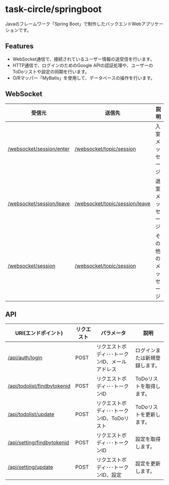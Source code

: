 # task-circle/springboot

Javaのフレームワーク「Spring Boot」で制作したバックエンドWebアプリケーションです。

## Features

- WebSocket通信で、接続されているユーザー情報の送受信を行います。
- HTTP通信で、ログインのためのGoogle APIの認証処理や、ユーザーのToDoリストや設定の同期を行います。
- O/Rマッパー「MyBatis」を使用して、データベースの操作を行います。

## WebSocket

受信元|送信先|説明
---|---|---
[/websocket/session/enter](/springboot/src/main/java/app/taskcircle/controller/SessionWebSocketController.java)|[/websocket/topic/session](/springboot/src/main/java/app/taskcircle/controller/SessionWebSocketController.java)|入室メッセージ
[/websocket/session/leave](/springboot/src/main/java/app/taskcircle/controller/SessionWebSocketController.java)|[/websocket/topic/session/leave](/springboot/src/main/java/app/taskcircle/controller/SessionWebSocketController.java)|退室メッセージ
[/websocket/session](/springboot/src/main/java/app/taskcircle/controller/SessionWebSocketController.java)|[/websocket/topic/session](/springboot/src/main/java/app/taskcircle/controller/SessionWebSocketController.java)|その他のメッセージ

## API

URI(エンドポイント)|リクエスト|パラメータ|説明
---|---|---|---
[/api/auth/login](/springboot/src/main/java/app/taskcircle/controller/AuthController.java)|POST|リクエストボディ･･･トークンID、メールアドレス|ログインまたは新規登録します。
[/api/todolist/findbytokenid](/springboot/src/main/java/app/taskcircle/controller/TodoListController.java)|POST|リクエストボディ･･･トークンID|ToDoリストを取得します。
[/api/todolist/update](/springboot/src/main/java/app/taskcircle/controller/TodoListController.java)|POST|リクエストボディ･･･トークンID、ToDoリスト|ToDoリストを更新します。
[/api/setting/findbytokenid](/springboot/src/main/java/app/taskcircle/controller/SettingController.java)|POST|リクエストボディ･･･トークンID|設定を取得します。
[/api/setting/update](/springboot/src/main/java/app/taskcircle/controller/SettingController.java)|POST|リクエストボディ･･･トークンID、設定|設定を更新します。
